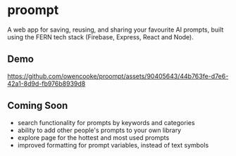 # proompt

A web app for saving, reusing, and sharing your favourite AI prompts, built using the FERN tech stack (Firebase, Express, React and Node).

## Demo

https://github.com/owencooke/proompt/assets/90405643/44b763fe-d7e6-42a1-8d9d-fb976b8939d8

## Coming Soon
- search functionality for prompts by keywords and categories
- ability to add other people's prompts to your own library
- explore page for the hottest and most used prompts
- improved formatting for prompt variables, instead of text symbols

